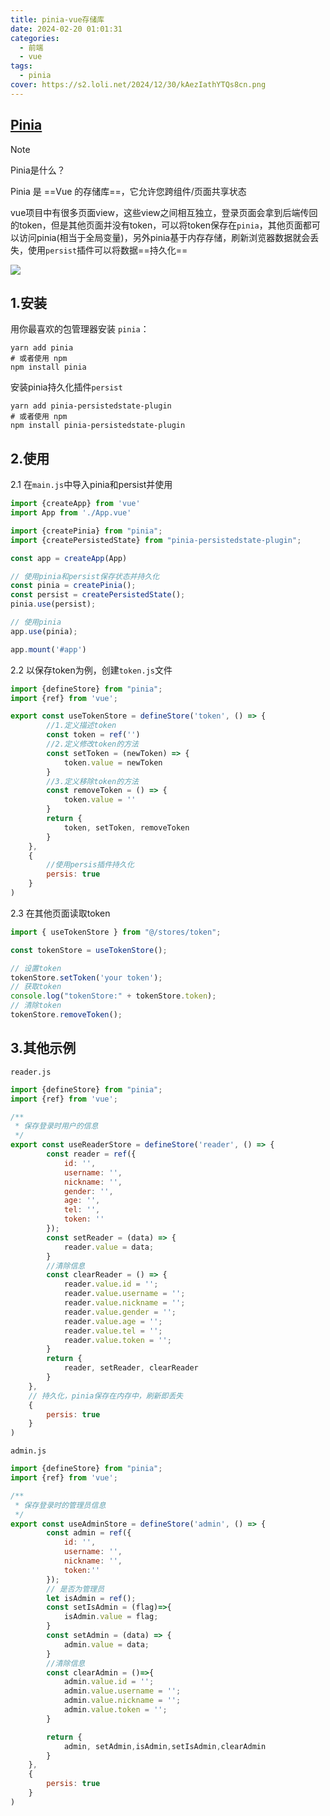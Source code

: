 ```yaml
---
title: pinia-vue存储库
date: 2024-02-20 01:01:31
categories: 
  - 前端
  - vue
tags:
  - pinia
cover: https://s2.loli.net/2024/12/30/kAezIathYTQs8cn.png
---
```


## [Pinia](https://pinia.vuejs.org/zh/)

> [!note]
>
> Pinia是什么？
>
> Pinia 是 ==Vue 的存储库==，它允许您跨组件/页面共享状态
>
> vue项目中有很多页面view，这些view之间相互独立，登录页面会拿到后端传回的token，但是其他页面并没有token，可以将token保存在`pinia`，其他页面都可以访问pinia(相当于全局变量)，另外pinia基于内存存储，刷新浏览器数据就会丢失，使用`persist`插件可以将数据==持久化==

![](https://s2.loli.net/2024/09/27/dThzcYPij8eMZWb.png)

## 1.安装

用你最喜欢的包管理器安装 `pinia`：

```shell
yarn add pinia
# 或者使用 npm
npm install pinia
```

安装pinia持久化插件`persist`

```shell
yarn add pinia-persistedstate-plugin
# 或者使用 npm
npm install pinia-persistedstate-plugin
```

## 2.使用

2.1 在`main.js`中导入pinia和persist并使用

```js
import {createApp} from 'vue'
import App from './App.vue'

import {createPinia} from "pinia";
import {createPersistedState} from "pinia-persistedstate-plugin";

const app = createApp(App)

// 使用pinia和persist保存状态并持久化
const pinia = createPinia();
const persist = createPersistedState();
pinia.use(persist);

// 使用pinia
app.use(pinia);

app.mount('#app')
```

2.2 以保存token为例，创建`token.js`文件

```js
import {defineStore} from "pinia";
import {ref} from 'vue';

export const useTokenStore = defineStore('token', () => {
        //1.定义描述token
        const token = ref('')
        //2.定义修改token的方法
        const setToken = (newToken) => {
            token.value = newToken
        }
        //3.定义移除token的方法
        const removeToken = () => {
            token.value = ''
        }
        return {
            token, setToken, removeToken
        }
    },
    {
        //使用persis插件持久化
        persis: true
    }
)
```

2.3 在其他页面读取token

```js
import { useTokenStore } from "@/stores/token";

const tokenStore = useTokenStore();

// 设置token
tokenStore.setToken('your token');
// 获取token
console.log("tokenStore:" + tokenStore.token);
// 清除token
tokenStore.removeToken();
```

## 3.其他示例

`reader.js`

```js
import {defineStore} from "pinia";
import {ref} from 'vue';

/**
 * 保存登录时用户的信息
 */
export const useReaderStore = defineStore('reader', () => {
        const reader = ref({
            id: '',
            username: '',
            nickname: '',
            gender: '',
            age: '',
            tel: '',
            token: ''
        });
        const setReader = (data) => {
            reader.value = data;
        }
        //清除信息
        const clearReader = () => {
            reader.value.id = '';
            reader.value.username = '';
            reader.value.nickname = '';
            reader.value.gender = '';
            reader.value.age = '';
            reader.value.tel = '';
            reader.value.token = '';
        }
        return {
            reader, setReader, clearReader
        }
    },
    // 持久化，pinia保存在内存中，刷新即丢失
    {
        persis: true
    }
)
```

`admin.js`

```js
import {defineStore} from "pinia";
import {ref} from 'vue';

/**
 * 保存登录时的管理员信息
 */
export const useAdminStore = defineStore('admin', () => {
        const admin = ref({
            id: '',
            username: '',
            nickname: '',
            token:''
        });
        // 是否为管理员
        let isAdmin = ref();
        const setIsAdmin = (flag)=>{
            isAdmin.value = flag;
        }
        const setAdmin = (data) => {
            admin.value = data;
        }
        //清除信息
        const clearAdmin = ()=>{
            admin.value.id = '';
            admin.value.username = '';
            admin.value.nickname = '';
            admin.value.token = '';
        }

        return {
            admin, setAdmin,isAdmin,setIsAdmin,clearAdmin
        }
    },
    {
        persis: true
    }
)
```

